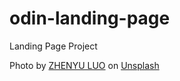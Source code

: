 # odin-landing-page
Landing Page Project


Photo by <a href="https://unsplash.com/@mrnuclear?utm_content=creditCopyText&utm_medium=referral&utm_source=unsplash">ZHENYU LUO</a> on <a href="https://unsplash.com/photos/a-tall-pagoda-with-a-mountain-in-the-background-gAwlVj_hWik?utm_content=creditCopyText&utm_medium=referral&utm_source=unsplash">Unsplash</a>
  



